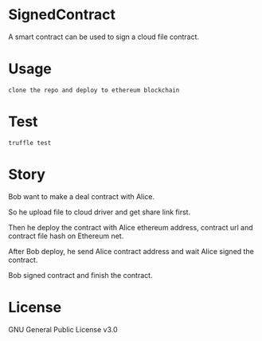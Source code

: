 # SignedContract

A smart contract can be used to sign a cloud file contract.

# Usage

    clone the repo and deploy to ethereum blockchain

# Test

    truffle test

# Story

Bob want to make a deal contract with Alice.

So he upload file to cloud driver and get share link first.

Then he deploy the contract with Alice ethereum address, contract url and contract file hash on Ethereum net.

After Bob deploy, he send Alice contract address and wait Alice signed the contract.

Bob signed contract and finish the contract.

# License

GNU General Public License v3.0